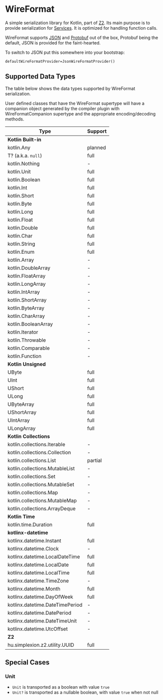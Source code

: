# WireFormat

A simple serialization library for Kotlin, part of [Z2](../../README.md). Its main purpose is to
provide serialization for [Services](../services/README.md). It is optimized for handling function calls.

WireFormat supports [JSON](https://json.org) and [Protobuf](https://protobuf.dev) out of the box, Protobuf being the
default, JSON is provided for the faint-hearted.

To switch to JSON put this somewhere into your bootstrap:

```properties
defaultWireFormatProvider=JsonWireFormatProvider()
```

## Supported Data Types

The table below shows the data types supported by WireFormat serialization.

User defined classes that have the WireFormat supertype will have a companion object
generated by the compiler plugin with WireFormatCompanion supertype and the appropriate
encoding/decoding methods.

| Type                             | Support |
|----------------------------------|---------|
| **Kotlin Built-in**              |         |
| kotlin.Any                       | planned |
| T? (a.k.a. `null`)               | full    |
| kotlin.Nothing                   | -       |
| kotlin.Unit                      | full    | 
| kotlin.Boolean                   | full    |
| kotlin.Int                       | full    |
| kotlin.Short                     | full    |
| kotlin.Byte                      | full    |
| kotlin.Long                      | full    |
| kotlin.Float                     | full    |
| kotlin.Double                    | full    |
| kotlin.Char                      | full    |
| kotlin.String                    | full    | 
| kotlin.Enum<T>                   | full    |
| kotlin.Array<T>                  | -       |
| kotlin.DoubleArray               | -       |
| kotlin.FloatArray                | -       |
| kotlin.LongArray                 | -       |
| kotlin.IntArray                  | -       |
| kotlin.ShortArray                | -       |
| kotlin.ByteArray                 | -       |
| kotlin.CharArray                 | -       |
| kotlin.BooleanArray              | -       |
| kotlin.Iterator                  | -       |
| kotlin.Throwable                 | -       |
| kotlin.Comparable                | -       |
| kotlin.Function                  | -       |
| **Kotlin Unsigned**              |         | 
| UByte                            | full    |
| UInt                             | full    |
| UShort                           | full    |
| ULong                            | full    |
| UByteArray                       | full    | 
| UShortArray                      | full    |
| UIntArray                        | full    |
| ULongArray                       | full    |
| **Kotlin Collections**           |         |
| kotlin.collections.Iterable      | -       |
| kotlin.collections.Collection    | -       |
| kotlin.collections.List          | partial |
| kotlin.collections.MutableList   | -       |
| kotlin.collections.Set           | -       |
| kotlin.collections.MutableSet    | -       |
| kotlin.collections.Map           | -       |
| kotlin.collections.MutableMap    | -       |
| kotlin.collections.ArrayDeque    | -       | 
| **Kotlin Time**                  |         |
| kotlin.time.Duration             | full    |
| **kotlinx-datetime**             |         |
| kotlinx.datetime.Instant         | full    |
| kotlinx.datetime.Clock           | -       |
| kotlinx.datetime.LocalDateTime   | full    |
| kotlinx.datetime.LocalDate       | full    |
| kotlinx.datetime.LocalTime       | full    |
| kotlinx.datetime.TimeZone        | -       |
| kotlinx.datetime.Month           | full    |
| kotlinx.datetime.DayOfWeek       | full    |
| kotlinx.datetime.DateTimePeriod  | -       |
| kotlinx.datetime.DatePeriod      | -       |
| kotlinx.datetime.DateTimeUnit    | -       |
| kotlinx.datetime.UtcOffset       | -       |
| **Z2**                           |         |
| hu.simplexion.z2.utility.UUID<T> | full    |

## Special Cases

### Unit

- `Unit` is transported as a boolean with value `true`
- `Unit?` is transported as a nullable boolean, with value `true` when not null